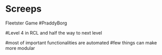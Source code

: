 # Screeps
Fleetster Game
#PraddyBorg

#Level 4 in RCL and half the way to next level

#most of important functionalities are automated 
#few things can make more modular 
